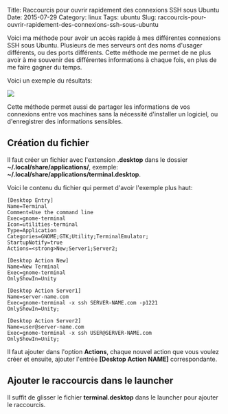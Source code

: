 Title: Raccourcis pour ouvrir rapidement des connexions SSH sous Ubuntu
Date: 2015-07-29
Category: linux
Tags: ubuntu
Slug: raccourcis-pour-ouvrir-rapidement-des-connexions-ssh-sous-ubuntu

Voici ma méthode pour avoir un accès rapide à mes différentes connexions SSH sous Ubuntu. Plusieurs de mes serveurs ont des noms d'usager différents, ou des ports différents. Cette méthode me permet de ne plus avoir à me souvenir des différentes informations à chaque fois, en plus de me faire gagner du temps.

Voici un exemple du résultats:

![]({filename}/images/a28bec3e-a414-4c58-9728-c549a5dfaf27.jpg)

Cette méthode permet aussi de partager les informations de vos connexions entre vos machines sans la nécessité d'installer un logiciel, ou d'enregistrer des informations sensibles.

Création du fichier
------------------

Il faut créer un fichier avec l'extension **.desktop** dans le dossier **~/.local/share/applications/**, exemple: **~/.local/share/applications/terminal.desktop**.

Voici le contenu du fichier qui permet d'avoir l'exemple plus haut:

    [Desktop Entry]
    Name=Terminal
    Comment=Use the command line
    Exec=gnome-terminal
    Icon=utilities-terminal
    Type=Application
    Categories=GNOME;GTK;Utility;TerminalEmulator;
    StartupNotify=true
    Actions=<strong>New;Server1;Server2;

    [Desktop Action New]
    Name=New Terminal
    Exec=gnome-terminal
    OnlyShowIn=Unity

    [Desktop Action Server1]
    Name=server-name.com
    Exec=gnome-terminal -x ssh SERVER-NAME.com -p1221
    OnlyShowIn=Unity;

    [Desktop Action Server2]
    Name=user@server-name.com
    Exec=gnome-terminal -x ssh USER@SERVER-NAME.com
    OnlyShowIn=Unity;

Il faut ajouter dans l'option **Actions**, chaque nouvel action que vous voulez créer et ensuite, ajouter l'entrée **[Desktop Action NAME]** correspondante.

Ajouter le raccourcis dans le launcher
--------------------------------------

Il suffit de glisser le fichier **terminal.desktop** dans le launcher pour ajouter le raccourcis.
